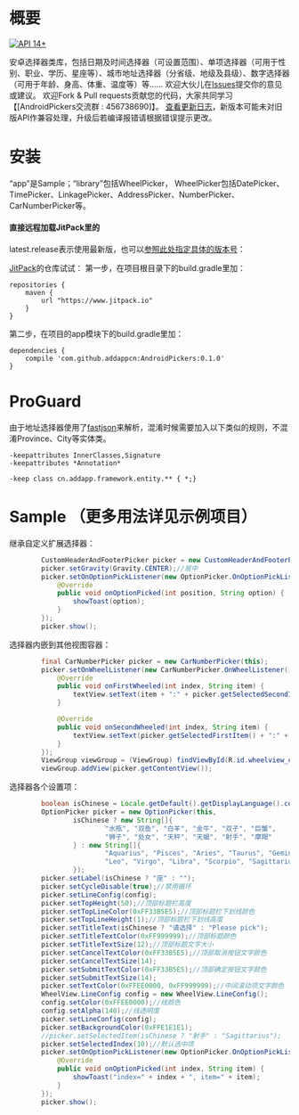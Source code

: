 # 概要
[![API 14+](https://img.shields.io/badge/API-14%2B-green.svg)](https://github.com/addappcn/AndroidPickers)


安卓选择器类库，包括日期及时间选择器（可设置范围）、单项选择器（可用于性别、职业、学历、星座等）、城市地址选择器（分省级、地级及县级）、数字选择器（可用于年龄、身高、体重、温度等）等……
欢迎大伙儿在[Issues](https://github.com/addappcn/AndroidPickers/issues)提交你的意见或建议。
欢迎Fork & Pull requests贡献您的代码，大家共同学习【[AndroidPickers交流群 : 456738690]】。
[查看更新日志](https://github.com/addappcn/AndroidPickers/blob/master/ChangeLog.md)，新版本可能未对旧版API作兼容处理，升级后若编译报错请根据错误提示更改。

# 安装
“app”是Sample；“library”包括WheelPicker，
WheelPicker包括DatePicker、TimePicker、LinkagePicker、AddressPicker、NumberPicker、CarNumberPicker等。
#### 直接远程加载JitPack里的
latest.release表示使用最新版，也可以[参照此处指定具体的版本号](https://github.com/addappcn/AndroidPickers/releases)：

[JitPack](https://jitpack.io/#addappcn/AndroidPickers)的仓库试试：
第一步，在项目根目录下的build.gradle里加：
```
repositories {
    maven {
        url "https://www.jitpack.io"
    }
}
```
第二步，在项目的app模块下的build.gradle里加：
```
dependencies {
    compile 'com.github.addappcn:AndroidPickers:0.1.0'
}
```

# ProGuard
由于地址选择器使用了[fastjson](https://github.com/alibaba/fastjson)来解析，混淆时候需要加入以下类似的规则，不混淆Province、City等实体类。
```
-keepattributes InnerClasses,Signature
-keepattributes *Annotation*

-keep class cn.addapp.framework.entity.** { *;}
```

# Sample （更多用法详见示例项目）
继承自定义扩展选择器：
```java
        CustomHeaderAndFooterPicker picker = new CustomHeaderAndFooterPicker(this);
        picker.setGravity(Gravity.CENTER);//居中
        picker.setOnOptionPickListener(new OptionPicker.OnOptionPickListener() {
            @Override
            public void onOptionPicked(int position, String option) {
                showToast(option);
            }
        });
        picker.show();
```
选择器内嵌到其他视图容器：
```java
        final CarNumberPicker picker = new CarNumberPicker(this);
        picker.setOnWheelListener(new CarNumberPicker.OnWheelListener() {
            @Override
            public void onFirstWheeled(int index, String item) {
                textView.setText(item + ":" + picker.getSelectedSecondItem());
            }

            @Override
            public void onSecondWheeled(int index, String item) {
                textView.setText(picker.getSelectedFirstItem() + ":" + item);
            }
        });
        ViewGroup viewGroup = (ViewGroup) findViewById(R.id.wheelview_container);
        viewGroup.addView(picker.getContentView());
```
选择器各个设置项：
```java
        boolean isChinese = Locale.getDefault().getDisplayLanguage().contains("中文");
        OptionPicker picker = new OptionPicker(this,
                isChinese ? new String[]{
                        "水瓶", "双鱼", "白羊", "金牛", "双子", "巨蟹",
                        "狮子", "处女", "天秤", "天蝎", "射手", "摩羯"
                } : new String[]{
                        "Aquarius", "Pisces", "Aries", "Taurus", "Gemini", "Cancer",
                        "Leo", "Virgo", "Libra", "Scorpio", "Sagittarius", "Capricorn"
                });
        picker.setLabel(isChinese ? "座" : "");
        picker.setCycleDisable(true);//禁用循环
        picker.setLineConfig(config);
        picker.setTopHeight(50);//顶部标题栏高度
        picker.setTopLineColor(0xFF33B5E5);//顶部标题栏下划线颜色
        picker.setTopLineHeight(1);//顶部标题栏下划线高度
        picker.setTitleText(isChinese ? "请选择" : "Please pick");
        picker.setTitleTextColor(0xFF999999);//顶部标题颜色
        picker.setTitleTextSize(12);//顶部标题文字大小
        picker.setCancelTextColor(0xFF33B5E5);//顶部取消按钮文字颜色
        picker.setCancelTextSize(14);
        picker.setSubmitTextColor(0xFF33B5E5);//顶部确定按钮文字颜色
        picker.setSubmitTextSize(14);
        picker.setTextColor(0xFFEE0000, 0xFF999999);//中间滚动项文字颜色
        WheelView.LineConfig config = new WheelView.LineConfig();
        config.setColor(0xFFEE0000);//线颜色
        config.setAlpha(140);//线透明度
        picker.setLineConfig(config);
        picker.setBackgroundColor(0xFFE1E1E1);
        //picker.setSelectedItem(isChinese ? "射手" : "Sagittarius");
        picker.setSelectedIndex(10);//默认选中项
        picker.setOnOptionPickListener(new OptionPicker.OnOptionPickListener() {
            @Override
            public void onOptionPicked(int index, String item) {
                showToast("index=" + index + ", item=" + item);
            }
        });
        picker.show();
```


